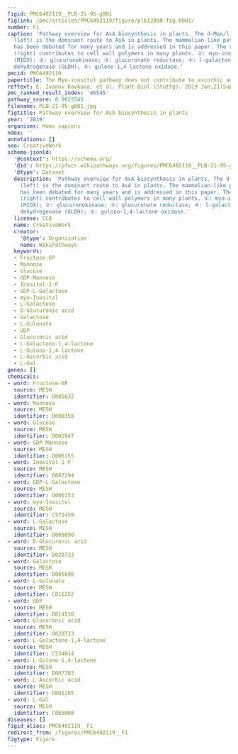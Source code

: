 ```yaml
---
figid: PMC6492119__PLB-21-95-g001
figlink: /pmc/articles/PMC6492119/figure/plb12898-fig-0001/
number: F1
caption: 'Pathway overview for AsA biosynthesis in plants. The d‐Man/l‐Gal pathway
  (left) is the dominant route to AsA in plants. The mammalian‐like pathway (middle)
  has been debated for many years and is addressed in this paper. The salvage pathway
  (right) contributes to cell wall polymers in many plants. ①: myo‐inositol oxygenase
  (MIOX); ②: glucuronokinase; ③: glucuronate reductase; ④: l‐galactono‐1,4‐lactone
  dehydrogenase (GLDH); ⑤: gulono‐1,4‐lactone oxidase.'
pmcid: PMC6492119
papertitle: The Myo‐inositol pathway does not contribute to ascorbic acid synthesis.
reftext: E. Ivanov Kavkova, et al. Plant Biol (Stuttg). 2019 Jan;21(Suppl Suppl 1):95-102.
pmc_ranked_result_index: '46545'
pathway_score: 0.9015545
filename: PLB-21-95-g001.jpg
figtitle: Pathway overview for AsA biosynthesis in plants
year: '2019'
organisms: Homo sapiens
ndex: ''
annotations: []
seo: CreativeWork
schema-jsonld:
  '@context': https://schema.org/
  '@id': https://pfocr.wikipathways.org/figures/PMC6492119__PLB-21-95-g001.html
  '@type': Dataset
  description: 'Pathway overview for AsA biosynthesis in plants. The d‐Man/l‐Gal pathway
    (left) is the dominant route to AsA in plants. The mammalian‐like pathway (middle)
    has been debated for many years and is addressed in this paper. The salvage pathway
    (right) contributes to cell wall polymers in many plants. ①: myo‐inositol oxygenase
    (MIOX); ②: glucuronokinase; ③: glucuronate reductase; ④: l‐galactono‐1,4‐lactone
    dehydrogenase (GLDH); ⑤: gulono‐1,4‐lactone oxidase.'
  license: CC0
  name: CreativeWork
  creator:
    '@type': Organization
    name: WikiPathways
  keywords:
  - Fructose-6P
  - Mannose
  - Glucose
  - GDP-Mannose
  - Inositol-1-P
  - GDP-L-Galactose
  - myo-Inositol
  - L-Galactose
  - D-Glucuronic acid
  - Galactose
  - L-Gulonate
  - UDP
  - Glucuronic acid
  - L-Galactono-1,4-lactone
  - L-Gulono-1,4-lactone
  - L-Ascorbic acid
  - L-Gal
genes: []
chemicals:
- word: Fructose-6P
  source: MESH
  identifier: D005632
- word: Mannose
  source: MESH
  identifier: D008358
- word: Glucose
  source: MESH
  identifier: D005947
- word: GDP-Mannose
  source: MESH
  identifier: D006155
- word: Inositol-1-P
  source: MESH
  identifier: D007294
- word: GDP-L-Galactose
  source: MESH
  identifier: D006153
- word: myo-Inositol
  source: MESH
  identifier: C572459
- word: L-Galactose
  source: MESH
  identifier: D005690
- word: D-Glucuronic acid
  source: MESH
  identifier: D020723
- word: Galactose
  source: MESH
  identifier: D005690
- word: L-Gulonate
  source: MESH
  identifier: C015252
- word: UDP
  source: MESH
  identifier: D014530
- word: Glucuronic acid
  source: MESH
  identifier: D020723
- word: L-Galactono-1,4-lactone
  source: MESH
  identifier: C534014
- word: L-Gulono-1,4-lactone
  source: MESH
  identifier: D007783
- word: L-Ascorbic acid
  source: MESH
  identifier: D001205
- word: L-Gal
  source: MESH
  identifier: C065008
diseases: []
figid_alias: PMC6492119__F1
redirect_from: /figures/PMC6492119__F1
figtype: Figure
---
```

